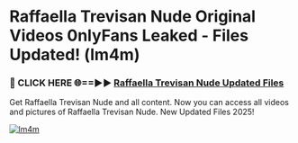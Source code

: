 # Raffaella Trevisan Nude Original Videos 0nlyFans Leaked - Files Updated! (lm4m)

<h3>🔴 CLICK HERE 🌐==►► <a href="https://tinyurl.com/yc6ubb5a" rel="nofollow">Raffaella Trevisan Nude Updated Files</a></h3>

Get Raffaella Trevisan Nude and all content. Now you can access all videos and pictures of Raffaella Trevisan Nude. New Updated Files 2025!

[![lm4m](https://i.imgur.com/7eu0CRL.gif)](https://tinyurl.com/yc6ubb5a)
